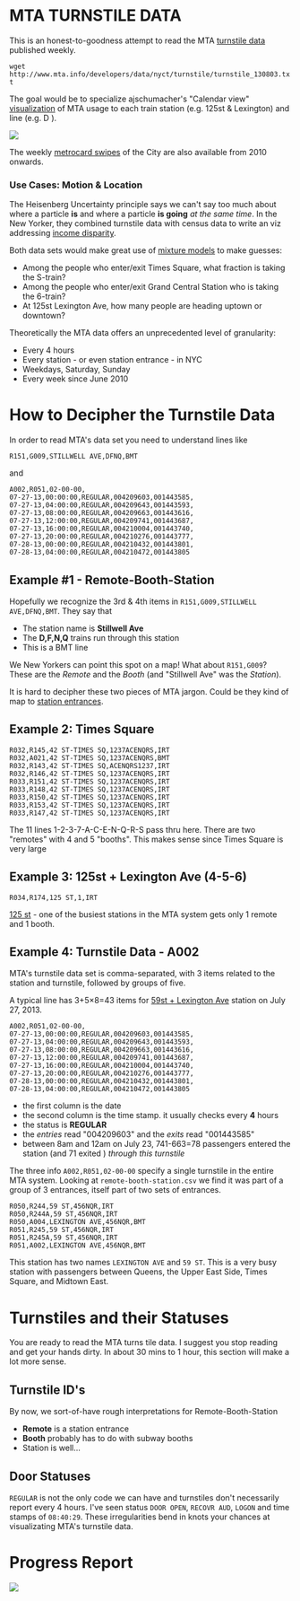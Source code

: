 # MTA TURNSTILE DATA

This is an honest-to-goodness attempt to read the MTA [turnstile data](http://www.mta.info/developers/turnstile.html) published weekly.

`wget http://www.mta.info/developers/data/nyct/turnstile/turnstile_130803.txt`

The goal would be to specialize ajschumacher's "Calendar view" [visualization](http://bl.ocks.org/ajschumacher/5127001) of MTA usage to each train station (e.g. 125st & Lexington) and line (e.g. D ).

![](http://mathbabe.files.wordpress.com/2013/03/screen-shot-2013-03-11-at-6-50-19-am.png)

The weekly [metrocard swipes](http://www.mta.info/developers/fare.html) of the City are also available from 2010 onwards.

### Use Cases: Motion & Location

The Heisenberg Uncertainty principle says we can't say too much about where a particle **is** and where a particle **is going** *at the same time*.  In the New Yorker, they combined turnstile data with census data to write an viz addressing [income disparity](http://www.newyorker.com/sandbox/business/subway.html).

Both data sets would make great use of [mixture models](http://www.robots.ox.ac.uk/~az/lectures/ml/lect8.pdf) to make guesses:

- Among the people who enter/exit Times Square, what fraction is taking the S-train?
- Among the people who enter/exit Grand Central Station who is taking the 6-train?
- At 125st Lexington Ave, how many people are heading uptown or downtown?

Theoretically the MTA data offers an unprecedented level of granularity:

- Every 4 hours
- Every station - or even station entrance - in NYC
- Weekdays, Saturday, Sunday
- Every week since June 2010

# How to Decipher the Turnstile Data
In order to read MTA's data set you need to understand lines like

	R151,G009,STILLWELL AVE,DFNQ,BMT

and 

	A002,R051,02-00-00,
	07-27-13,00:00:00,REGULAR,004209603,001443585,
	07-27-13,04:00:00,REGULAR,004209643,001443593,
	07-27-13,08:00:00,REGULAR,004209663,001443616,
	07-27-13,12:00:00,REGULAR,004209741,001443687,
	07-27-13,16:00:00,REGULAR,004210004,001443740,
	07-27-13,20:00:00,REGULAR,004210276,001443777,
	07-28-13,00:00:00,REGULAR,004210432,001443801,
	07-28-13,04:00:00,REGULAR,004210472,001443805 
                                                                                                                 
## Example #1 - Remote-Booth-Station

Hopefully we recognize the 3rd & 4th items in 	`R151,G009,STILLWELL AVE,DFNQ,BMT`.  They say that

- The station name is **Stillwell Ave**
- The **D,F,N,Q** trains run through this station
- This is a BMT line

We New Yorkers can point this spot on a map!  What about `R151,G009`?  These are the *Remote* and the *Booth* (and "Stillwell Ave" was the *Station*).

It is hard to decipher these two pieces of MTA jargon.  Could be they kind of map to [station entrances](https://groups.google.com/forum/#!msg/mtadeveloperresources/gGWAd6U9EuI/N-Ya8n08kD8J).

## Example 2: Times Square
	R032,R145,42 ST-TIMES SQ,1237ACENQRS,IRT
	R032,A021,42 ST-TIMES SQ,1237ACENQRS,BMT
	R032,R143,42 ST-TIMES SQ,ACENQRS1237,IRT
	R032,R146,42 ST-TIMES SQ,1237ACENQRS,IRT
	R033,R151,42 ST-TIMES SQ,1237ACENQRS,IRT
	R033,R148,42 ST-TIMES SQ,1237ACENQRS,IRT
	R033,R150,42 ST-TIMES SQ,1237ACENQRS,IRT
	R033,R153,42 ST-TIMES SQ,1237ACENQRS,IRT
	R033,R147,42 ST-TIMES SQ,1237ACENQRS,IRT

The 11 lines 1-2-3-7-A-C-E-N-Q-R-S pass thru here.  There are two "remotes" with 4 and 5 "booths".  This makes sense since Times Square is very large

## Example 3: 125st + Lexington Ave (4-5-6)

	R034,R174,125 ST,1,IRT

[125 st](http://en.wikipedia.org/wiki/125th_Street_(IRT_Lexington_Avenue_Line)) - one of the busiest stations in the MTA system gets only 1 remote and 1 booth.

## Example 4: Turnstile Data - A002

MTA's turnstile data set is comma-separated, with 3 items related to the station and turnstile, followed by groups of five.

A typical line has 3+5×8=43 items for [59st + Lexington Ave](http://en.wikipedia.org/wiki/Lexington_Avenue_/_59th_Street_(New_York_City_Subway)) station on July 27, 2013.

	A002,R051,02-00-00,
	07-27-13,00:00:00,REGULAR,004209603,001443585,
	07-27-13,04:00:00,REGULAR,004209643,001443593,
	07-27-13,08:00:00,REGULAR,004209663,001443616,
	07-27-13,12:00:00,REGULAR,004209741,001443687,
	07-27-13,16:00:00,REGULAR,004210004,001443740,
	07-27-13,20:00:00,REGULAR,004210276,001443777,
	07-28-13,00:00:00,REGULAR,004210432,001443801,
	07-28-13,04:00:00,REGULAR,004210472,001443805

- the first column is the date
- the second column is the time stamp.  it usually checks every **4** hours
- the status is **REGULAR**
- the *entries* read "004209603" and the *exits* read "001443585"
- between 8am and 12am on July 23, 741-663=78 passengers entered the station (and 71 exited ) *through this turnstile* 

The three info `A002,R051,02-00-00` specify a single turnstile in the entire MTA system.  Looking at `remote-booth-station.csv` we find it was part of a group of 3 entrances, itself part of two sets of entrances.

	R050,R244,59 ST,456NQR,IRT
	R050,R244A,59 ST,456NQR,IRT
	R050,A004,LEXINGTON AVE,456NQR,BMT
	R051,R245,59 ST,456NQR,IRT
	R051,R245A,59 ST,456NQR,IRT
	R051,A002,LEXINGTON AVE,456NQR,BMT

This station has two names `LEXINGTON AVE` and `59 ST`. This is a very busy station with passengers between Queens, the Upper East Side, Times Square, and Midtown East.

# Turnstiles and their Statuses

You are ready to read the MTA turns tile data.  I suggest you stop reading and get your hands dirty.  In about 30 mins to 1 hour, this section will make a lot more sense.

## Turnstile ID's

By now, we sort-of-have rough interpretations for Remote-Booth-Station

- **Remote** is a station entrance 
- **Booth** probably has to do with subway booths
- Station is well...

## Door Statuses

`REGULAR` is not the only code we can have and turnstiles don't necessarily report every 4 hours.  I've seen status `DOOR OPEN`, `RECOVR AUD`, `LOGON` and time stamps of `08:40:29`.  These irregularities bend in knots your chances at visualizating MTA's turnstile data.

# Progress Report
![](https://dl.dropboxusercontent.com/u/17949100/OGP/bedford_park.png)